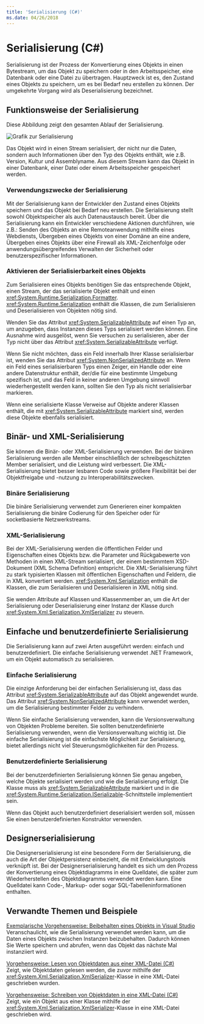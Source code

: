 ```yaml
---
title: 'Serialisierung (C#)'
ms.date: 04/26/2018
---
```

# <a name="serialization-c"></a>Serialisierung (C#)

Serialisierung ist der Prozess der Konvertierung eines Objekts in einen Bytestream, um das Objekt zu speichern oder in den Arbeitsspeicher, eine Datenbank oder eine Datei zu übertragen. Hauptzweck ist es, den Zustand eines Objekts zu speichern, um es bei Bedarf neu erstellen zu können. Der umgekehrte Vorgang wird als Deserialisierung bezeichnet.

## <a name="how-serialization-works"></a>Funktionsweise der Serialisierung

Diese Abbildung zeigt den gesamten Ablauf der Serialisierung.

![Grafik zur Serialisierung](./media/serialization.gif "Serialisierung")

Das Objekt wird in einen Stream serialisiert, der nicht nur die Daten, sondern auch Informationen über den Typ des Objekts enthält, wie z.B. Version, Kultur und Assemblyname. Aus diesem Stream kann das Objekt in einer Datenbank, einer Datei oder einem Arbeitsspeicher gespeichert werden.

### <a name="uses-for-serialization"></a>Verwendungszwecke der Serialisierung

Mit der Serialisierung kann der Entwickler den Zustand eines Objekts speichern und das Objekt bei Bedarf neu erstellen. Die Serialisierung stellt sowohl Objektspeicher als auch Datenaustausch bereit. Über die Serialisierung kann ein Entwickler verschiedene Aktionen durchführen, wie z.B.: Senden des Objekts an eine Remoteanwendung mithilfe eines Webdiensts, Übergeben eines Objekts von einer Domäne an eine andere, Übergeben eines Objekts über eine Firewall als XML-Zeichenfolge oder anwendungsübergreifendes Verwalten der Sicherheit oder benutzerspezifischer Informationen.

### <a name="making-an-object-serializable"></a>Aktivieren der Serialisierbarkeit eines Objekts

Zum Serialisieren eines Objekts benötigen Sie das entsprechende Objekt, einen Stream, der das serialisierte Objekt enthält und einen <xref:System.Runtime.Serialization.Formatter>. <xref:System.Runtime.Serialization> enthält die Klassen, die zum Serialisieren und Deserialisieren von Objekten nötig sind.

Wenden Sie das Attribut <xref:System.SerializableAttribute> auf einen Typ an, um anzugeben, dass Instanzen dieses Typs serialisiert werden können. Eine Ausnahme wird ausgelöst, wenn Sie versuchen zu serialisieren, aber der Typ nicht über das Attribut <xref:System.SerializableAttribute> verfügt.

Wenn Sie nicht möchten, dass ein Feld innerhalb Ihrer Klasse serialisierbar ist, wenden Sie das Attribut <xref:System.NonSerializedAttribute> an. Wenn ein Feld eines serialisierbaren Typs einen Zeiger, ein Handle oder eine andere Datenstruktur enthält, der/die für eine bestimmte Umgebung spezifisch ist, und das Feld in keiner anderen Umgebung sinnvoll wiederhergestellt werden kann, sollten Sie den Typ als nicht serialisierbar markieren.

Wenn eine serialisierte Klasse Verweise auf Objekte anderer Klassen enthält, die mit <xref:System.SerializableAttribute> markiert sind, werden diese Objekte ebenfalls serialisiert.

## <a name="binary-and-xml-serialization"></a>Binär- und XML-Serialisierung

Sie können die Binär- oder XML-Serialisierung verwenden. Bei der binären Serialisierung werden alle Member einschließlich der schreibgeschützten Member serialisiert, und die Leistung wird verbessert. Die XML-Serialisierung bietet besser lesbaren Code sowie größere Flexibilität bei der Objektfreigabe und -nutzung zu Interoperabilitätszwecken.

### <a name="binary-serialization"></a>Binäre Serialisierung

Die binäre Serialisierung verwendet zum Generieren einer kompakten Serialisierung die binäre Codierung für den Speicher oder für socketbasierte Netzwerkstreams.

### <a name="xml-serialization"></a>XML-Serialisierung

Bei der XML-Serialisierung werden die öffentlichen Felder und Eigenschaften eines Objekts bzw. die Parameter und Rückgabewerte von Methoden in einen XML-Stream serialisiert, der einem bestimmtem XSD-Dokument (XML Schema Definition) entspricht. Die XML-Serialisierung führt zu stark typisierten Klassen mit öffentlichen Eigenschaften und Feldern, die in XML konvertiert werden. <xref:System.Xml.Serialization> enthält die Klassen, die zum Serialisieren und Deserialisieren in XML nötig sind.

Sie wenden Attribute auf Klassen und Klassenmember an, um die Art der Serialisierung oder Deserialisierung einer Instanz der Klasse durch <xref:System.Xml.Serialization.XmlSerializer> zu steuern.

## <a name="basic-and-custom-serialization"></a>Einfache und benutzerdefinierte Serialisierung

Die Serialisierung kann auf zwei Arten ausgeführt werden: einfach und benutzerdefiniert. Die einfache Serialisierung verwendet .NET Framework, um ein Objekt automatisch zu serialisieren.

### <a name="basic-serialization"></a>Einfache Serialisierung

Die einzige Anforderung bei der einfachen Serialisierung ist, dass das Attribut <xref:System.SerializableAttribute> auf das Objekt angewendet wurde. Das Attribut <xref:System.NonSerializedAttribute> kann verwendet werden, um die Serialisierung bestimmter Felder zu verhindern.

Wenn Sie einfache Serialisierung verwenden, kann die Versionsverwaltung von Objekten Probleme bereiten. Sie sollten benutzerdefinierte Serialisierung verwenden, wenn die Versionsverwaltung wichtig ist. Die einfache Serialisierung ist die einfachste Möglichkeit zur Serialisierung, bietet allerdings nicht viel Steuerungsmöglichkeiten für den Prozess.

### <a name="custom-serialization"></a>Benutzerdefinierte Serialisierung

Bei der benutzerdefinierten Serialisierung können Sie genau angeben, welche Objekte serialisiert werden und wie die Serialisierung erfolgt. Die Klasse muss als <xref:System.SerializableAttribute> markiert und in die <xref:System.Runtime.Serialization.ISerializable>-Schnittstelle implementiert sein.

Wenn das Objekt auch benutzerdefiniert deserialisiert werden soll, müssen Sie einen benutzerdefinierten Konstruktor verwenden.

## <a name="designer-serialization"></a>Designerserialisierung

Die Designerserialisierung ist eine besondere Form der Serialisierung, die auch die Art der Objektpersistenz einbezieht, die mit Entwicklungstools verknüpft ist. Bei der Designerserialisierung handelt es sich um den Prozess der Konvertierung eines Objektdiagramms in eine Quelldatei, die später zum Wiederherstellen des Objektdiagramms verwendet werden kann. Eine Quelldatei kann Code-, Markup- oder sogar SQL-Tabelleninformationen enthalten.

## <a name="BKMK_RelatedTopics"></a> Verwandte Themen und Beispiele  
[Exemplarische Vorgehensweise: Beibehalten eines Objekts in Visual Studio](walkthrough-persisting-an-object-in-visual-studio.md)  
Veranschaulicht, wie die Serialisierung verwendet werden kann, um die Daten eines Objekts zwischen Instanzen beizubehalten. Dadurch können Sie Werte speichern und abrufen, wenn das Objekt das nächste Mal instanziiert wird.

[Vorgehensweise: Lesen von Objektdaten aus einer XML-Datei (C#)](how-to-read-object-data-from-an-xml-file.md)  
 Zeigt, wie Objektdaten gelesen werden, die zuvor mithilfe der <xref:System.Xml.Serialization.XmlSerializer>-Klasse in eine XML-Datei geschrieben wurden.

[Vorgehensweise: Schreiben von Objektdaten in eine XML-Datei (C#)](how-to-write-object-data-to-an-xml-file.md)  
Zeigt, wie ein Objekt aus einer Klasse mithilfe der <xref:System.Xml.Serialization.XmlSerializer>-Klasse in eine XML-Datei geschrieben wird.
